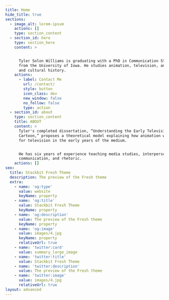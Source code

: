 ```yaml
---
title: Home
hide_title: true
sections:
  - image_alt: lorem-ipsum
    actions: []
    type: section_content
  - section_id: hero
    type: section_hero
    content: >


      Tyler Solon Williams is graduating with a PhD in Communication Studies
      from the University of Iowa. He studies animation, television, and media
      and cultural history.
    actions:
      - label: Contact Me
        url: /contact/
        style: button
        icon_class: dev
        new_window: false
        no_follow: false
        type: action
  - section_id: about
    type: section_content
    title: ABOUT
    content: >
      Tyler's completed dissertation, “Understanding the Early Television
      Cartoon,” proposes a theoretical model explaining how animation was made
      for television in the early years of the medium. 


      He has six years of experience teaching media studies, interpersonal
      communication, and rhetoric.
    actions: []
seo:
  title: Stackbit Fresh Theme
  description: The preview of the Fresh theme
  extra:
    - name: 'og:type'
      value: website
      keyName: property
    - name: 'og:title'
      value: Stackbit Fresh Theme
      keyName: property
    - name: 'og:description'
      value: The preview of the Fresh theme
      keyName: property
    - name: 'og:image'
      value: images/4.jpg
      keyName: property
      relativeUrl: true
    - name: 'twitter:card'
      value: summary_large_image
    - name: 'twitter:title'
      value: Stackbit Fresh Theme
    - name: 'twitter:description'
      value: The preview of the Fresh theme
    - name: 'twitter:image'
      value: images/4.jpg
      relativeUrl: true
layout: advanced
---
```

